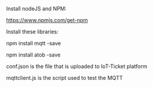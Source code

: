 
Install nodeJS and NPM:

https://www.npmjs.com/get-npm

Install these libraries:

npm install mqtt -save

npm install atob -save


conf.json is the file that is uploaded to IoT-Ticket platform

mqttclient.js is the script used to test the MQTT